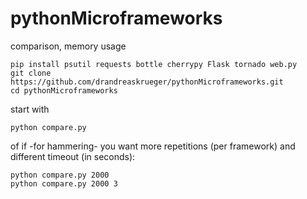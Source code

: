 # pythonMicroframeworks
comparison, memory usage
 
    pip install psutil requests bottle cherrypy Flask tornado web.py
    git clone https://github.com/drandreaskrueger/pythonMicroframeworks.git
    cd pythonMicroframeworks
    
start with

    python compare.py
    
of if -for hammering- you want more repetitions (per framework) and different timeout (in seconds):

    python compare.py 2000
    python compare.py 2000 3
    